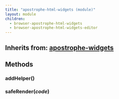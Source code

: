 ```yaml
---
title: "apostrophe-html-widgets (module)"
layout: module
children:
  - browser-apostrophe-html-widgets
  - browser-apostrophe-html-widgets-editor
---
```

## Inherits from: [apostrophe-widgets](../apostrophe-widgets/index.html)

## Methods
### addHelper()

### safeRender(*code*)

